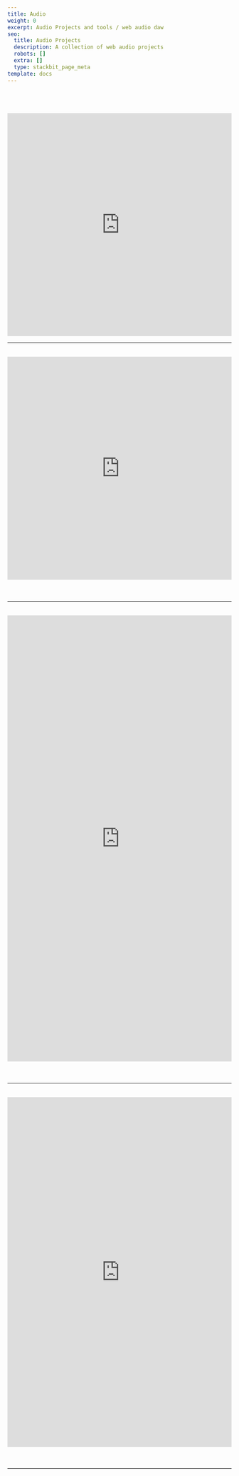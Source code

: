 ```yaml
---
title: Audio
weight: 0
excerpt: Audio Projects and tools / web audio daw
seo:
  title: Audio Projects
  description: A collection of web audio projects
  robots: []
  extra: []
  type: stackbit_page_meta
template: docs
---
```


<br>
<br>
<br>

<iframe sandbox="allow-scripts"  width="100%" height="500" frameborder="0"
src="https://bgoonz.github.io/extracting-features-from-audio/"></iframe>
<hr>
<br>
<iframe sandbox="allow-scripts"  width="100%" height="500" frameborder="0"
src="https://observablehq.com/embed/@bgoonz/mode-lighting/2?cell=*"></iframe>
<br>
<br>
<br>

<hr>
<br>
    <iframe
      width="100%"
      height="1000"
      frameborder="0"
      src="https://observablehq.com/embed/@bgoonz/determining-the-key-of-bwv1001-1st-movement-adagio?cell=*"
    ></iframe>
<br>
<br>
<br>
<hr>
<br>
    <iframe
      width="100%"
      height="784"
      frameborder="0"
      src="https://observablehq.com/embed/@bgoonz/can-sound-add-value-to-data-visualizations?cells=viewof+chart"
    ></iframe>
<br>
<br>
<br>

<hr>
<br>
